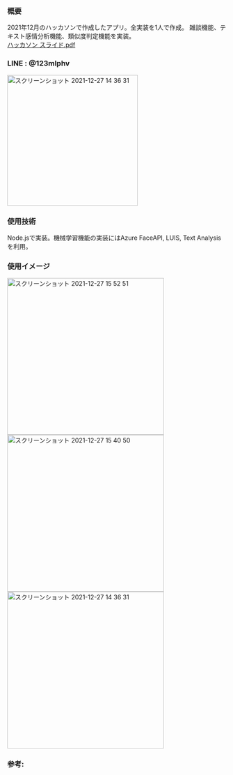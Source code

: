 ### 概要
2021年12月のハッカソンで作成したアプリ。全実装を1人で作成。
雑談機能、テキスト感情分析機能、類似度判定機能を実装。</br>
[ハッカソン スライド.pdf](https://github.com/pythagoras-yamamoto/ai-roland-bot/files/7779238/default.pdf)

### LINE : @123mlphv </br>
<img width="300" alt="スクリーンショット 2021-12-27 14 36 31" src="https://user-images.githubusercontent.com/60994397/147453044-085f5123-b4a9-45c1-ba4e-a414b90a64bd.png">

### 使用技術
Node.jsで実装。機械学習機能の実装にはAzure FaceAPI, LUIS, Text Analysisを利用。

### 使用イメージ
<img width="360" alt="スクリーンショット 2021-12-27 15 52 51" src="https://user-images.githubusercontent.com/60994397/147452894-15ec897d-b493-499d-859e-8779d49c9883.png">
<img width="360" alt="スクリーンショット 2021-12-27 15 40 50" src="https://user-images.githubusercontent.com/60994397/147452959-00e578fe-3e13-44a9-b535-60c35163421c.png">
<img width="360" alt="スクリーンショット 2021-12-27 14 36 31" src="https://user-images.githubusercontent.com/60994397/147453216-98c5cf04-cd0a-4b68-81ab-389e9c5cb9f5.jpg">

### 参考:
